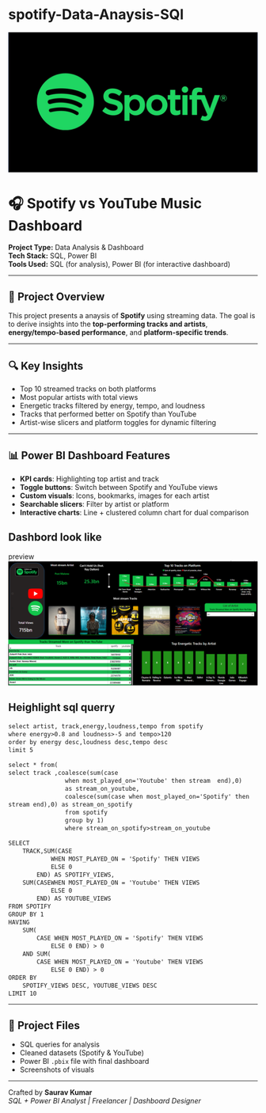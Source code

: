 # spotify-Data-Anaysis-SQl

![logo](https://github.com/saurav190101/spotify-Data-Anaysis-SQl/blob/main/spotify-logo-1920x1080.jpg)

# 🎧 Spotify vs YouTube Music Dashboard

**Project Type:** Data Analysis & Dashboard  
**Tech Stack:** SQL, Power BI  
**Tools Used:** SQL (for analysis), Power BI (for interactive dashboard)

---

## 📌 Project Overview

This project presents a anaysis of **Spotify**  using streaming data. The goal is to derive insights into the **top-performing tracks and artists**, **energy/tempo-based performance**, and **platform-specific trends**.

---

## 🔍 Key Insights

- Top 10 streamed tracks on both platforms
- Most popular artists with total views
- Energetic tracks filtered by energy, tempo, and loudness
- Tracks that performed better on Spotify than YouTube
- Artist-wise slicers and platform toggles for dynamic filtering

---

## 📊 Power BI Dashboard Features

- **KPI cards**: Highlighting top artist and track
- **Toggle buttons**: Switch between Spotify and YouTube views
- **Custom visuals**: Icons, bookmarks, images for each artist
- **Searchable slicers**: Filter by artist or platform
- **Interactive charts**: Line + clustered column chart for dual comparison

## Dashbord look like
preview![dashbord preview](https://github.com/saurav190101/spotify-Data-Anaysis-SQl/blob/main/Dashboard.png)


## Heighlight sql querry

```
select artist, track,energy,loudness,tempo from spotify
where energy>0.8 and loudness>-5 and tempo>120
order by energy desc,loudness desc,tempo desc
limit 5
```

```
select * from(
select track ,coalesce(sum(case 
				when most_played_on='Youtube' then stream  end),0)
				as stream_on_youtube,
				coalesce(sum(case when most_played_on='Spotify' then stream end),0) as stream_on_spotify
				from spotify
				group by 1)
				where stream_on_spotify>stream_on_youtube
```

```
SELECT
	TRACK,SUM(CASE
			WHEN MOST_PLAYED_ON = 'Spotify' THEN VIEWS
			ELSE 0
		END) AS SPOTIFY_VIEWS,
	SUM(CASEWHEN MOST_PLAYED_ON = 'Youtube' THEN VIEWS
			ELSE 0
		END) AS YOUTUBE_VIEWS
FROM SPOTIFY
GROUP BY 1
HAVING
	SUM(
		CASE WHEN MOST_PLAYED_ON = 'Spotify' THEN VIEWS
			ELSE 0 END) > 0
	AND SUM(
		CASE WHEN MOST_PLAYED_ON = 'Youtube' THEN VIEWS
			ELSE 0 END) > 0
ORDER BY
	SPOTIFY_VIEWS DESC, YOUTUBE_VIEWS DESC
LIMIT 10
```

---

## 📂 Project Files

- SQL queries for analysis
- Cleaned datasets (Spotify & YouTube)
- Power BI `.pbix` file with final dashboard
- Screenshots of visuals

---





Crafted by **Saurav Kumar**  
*SQL + Power BI Analyst | Freelancer | Dashboard Designer*
